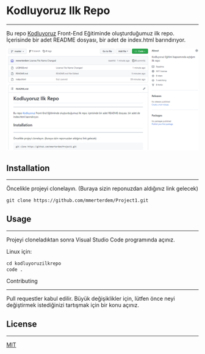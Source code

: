# Kodluyoruz Ilk Repo
----------------------------------------------

Bu repo [Kodluyoruz](https://kodluyoruz.org/tr/kodluyoruz/) Front-End Eğitiminde oluşturduğumuz ilk repo. İçerisinde bir adet README dosyası, bir adet de index.html barındırıyor.

![Resim](https://github.com/mmerterdem/Project1/blob/c923b66a124450c0c9cd6fa347a0b38c69f32947/Project1.png)

## Installation 
-----------------------------------------------
Öncelikle projeyi clonelayın. (Buraya sizin reponuzdan aldığınız link gelecek)

```
git clone https://github.com/mmerterdem/Project1.git
```
## Usage
-----------------------------------------------
Projeyi cloneladıktan sonra Visual Studio Code programında açınız.

Linux için: 

```
cd kodluyoruzilkrepo
code .
```


Contributing 
- ----------------------------------------------


Pull requestler kabul edilir. Büyük değişiklikler için, lütfen önce neyi değiştirmek istediğinizi tartışmak için bir konu açınız.

## License 
-----------------------------------------------
[MIT](https://github.com/mmerterdem/Project1/blob/db53c9b8bbbbab72d401f4b97e88cdbabf082234/LICENCE.md)
